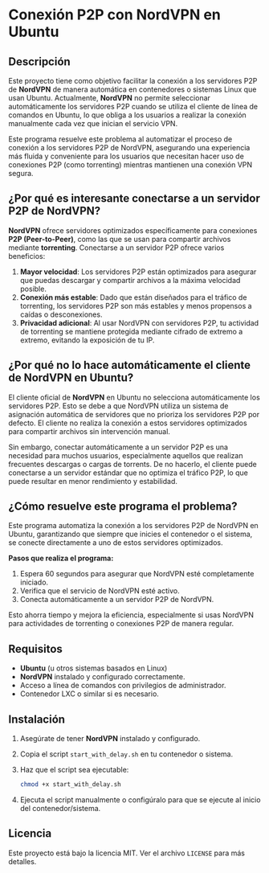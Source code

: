 # Conexión P2P con NordVPN en Ubuntu

## Descripción

Este proyecto tiene como objetivo facilitar la conexión a los servidores P2P de **NordVPN** de manera automática en contenedores o sistemas Linux que usan Ubuntu. Actualmente, **NordVPN** no permite seleccionar automáticamente los servidores P2P cuando se utiliza el cliente de línea de comandos en Ubuntu, lo que obliga a los usuarios a realizar la conexión manualmente cada vez que inician el servicio VPN.

Este programa resuelve este problema al automatizar el proceso de conexión a los servidores P2P de NordVPN, asegurando una experiencia más fluida y conveniente para los usuarios que necesitan hacer uso de conexiones P2P (como torrenting) mientras mantienen una conexión VPN segura.

## ¿Por qué es interesante conectarse a un servidor P2P de NordVPN?

**NordVPN** ofrece servidores optimizados específicamente para conexiones **P2P (Peer-to-Peer)**, como las que se usan para compartir archivos mediante **torrenting**. Conectarse a un servidor P2P ofrece varios beneficios:

1. **Mayor velocidad**: Los servidores P2P están optimizados para asegurar que puedas descargar y compartir archivos a la máxima velocidad posible.
2. **Conexión más estable**: Dado que están diseñados para el tráfico de torrenting, los servidores P2P son más estables y menos propensos a caídas o desconexiones.
3. **Privacidad adicional**: Al usar NordVPN con servidores P2P, tu actividad de torrenting se mantiene protegida mediante cifrado de extremo a extremo, evitando la exposición de tu IP.

## ¿Por qué no lo hace automáticamente el cliente de NordVPN en Ubuntu?

El cliente oficial de **NordVPN** en Ubuntu no selecciona automáticamente los servidores P2P. Esto se debe a que NordVPN utiliza un sistema de asignación automática de servidores que no prioriza los servidores P2P por defecto. El cliente no realiza la conexión a estos servidores optimizados para compartir archivos sin intervención manual.

Sin embargo, conectar automáticamente a un servidor P2P es una necesidad para muchos usuarios, especialmente aquellos que realizan frecuentes descargas o cargas de torrents. De no hacerlo, el cliente puede conectarse a un servidor estándar que no optimiza el tráfico P2P, lo que puede resultar en menor rendimiento y estabilidad.

## ¿Cómo resuelve este programa el problema?

Este programa automatiza la conexión a los servidores P2P de NordVPN en Ubuntu, garantizando que siempre que inicies el contenedor o el sistema, se conecte directamente a uno de estos servidores optimizados.

**Pasos que realiza el programa:**

1. Espera 60 segundos para asegurar que NordVPN esté completamente iniciado.
2. Verifica que el servicio de NordVPN esté activo.
3. Conecta automáticamente a un servidor P2P de NordVPN.

Esto ahorra tiempo y mejora la eficiencia, especialmente si usas NordVPN para actividades de torrenting o conexiones P2P de manera regular.

## Requisitos

- **Ubuntu** (u otros sistemas basados en Linux)
- **NordVPN** instalado y configurado correctamente.
- Acceso a línea de comandos con privilegios de administrador.
- Contenedor LXC o similar si es necesario.

## Instalación

1. Asegúrate de tener **NordVPN** instalado y configurado.
2. Copia el script `start_with_delay.sh` en tu contenedor o sistema.
3. Haz que el script sea ejecutable:

   ```bash
   chmod +x start_with_delay.sh
   ```

4. Ejecuta el script manualmente o configúralo para que se ejecute al inicio del contenedor/sistema.

## Licencia

Este proyecto está bajo la licencia MIT. Ver el archivo `LICENSE` para más detalles.
